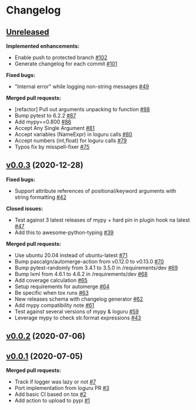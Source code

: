 # Changelog

## [Unreleased](https://github.com/kornicameister/loguru-mypy/tree/HEAD)

**Implemented enhancements:**

- Enable push to protected branch [\#102](https://github.com/kornicameister/loguru-mypy/pull/102)
- Generate changelog for each commit [\#101](https://github.com/kornicameister/loguru-mypy/pull/101)

**Fixed bugs:**

- "Internal error" while logging non-string messages [\#49](https://github.com/kornicameister/loguru-mypy/issues/49)

**Merged pull requests:**

- \[refactor\] Pull out arguments unpacking to function [\#88](https://github.com/kornicameister/loguru-mypy/pull/88)
- Bump pytest to 6.2.2 [\#87](https://github.com/kornicameister/loguru-mypy/pull/87)
- Add mypy==0.800 [\#86](https://github.com/kornicameister/loguru-mypy/pull/86)
- Accept Any Single Argument [\#81](https://github.com/kornicameister/loguru-mypy/pull/81)
- Accept variables \(NameExpr\) in loguru calls [\#80](https://github.com/kornicameister/loguru-mypy/pull/80)
- Accept numbers \(int,float\) for loguru calls [\#79](https://github.com/kornicameister/loguru-mypy/pull/79)
- Typos fix by misspell-fixer [\#75](https://github.com/kornicameister/loguru-mypy/pull/75)

## [v0.0.3](https://github.com/kornicameister/loguru-mypy/tree/v0.0.3) (2020-12-28)

**Fixed bugs:**

- Support attribute references of positional/keyword arguments with string formatting [\#42](https://github.com/kornicameister/loguru-mypy/issues/42)

**Closed issues:**

- Test against 3 latest releases of mypy + hard pin in plugin hook na latest [\#47](https://github.com/kornicameister/loguru-mypy/issues/47)
- Add this to awesome-python-typing [\#39](https://github.com/kornicameister/loguru-mypy/issues/39)

**Merged pull requests:**

- Use ubuntu 20.04 instead of ubuntu-latest [\#71](https://github.com/kornicameister/loguru-mypy/pull/71)
- Bump pascalgn/automerge-action from v0.12.0 to v0.13.0 [\#70](https://github.com/kornicameister/loguru-mypy/pull/70)
- Bump pytest-randomly from 3.4.1 to 3.5.0 in /requirements/dev [\#69](https://github.com/kornicameister/loguru-mypy/pull/69)
- Bump lxml from 4.6.1 to 4.6.2 in /requirements/dev [\#68](https://github.com/kornicameister/loguru-mypy/pull/68)
- Add coverage calculation [\#65](https://github.com/kornicameister/loguru-mypy/pull/65)
- Setup requirements for automerge [\#64](https://github.com/kornicameister/loguru-mypy/pull/64)
- Be specific when tox runs [\#63](https://github.com/kornicameister/loguru-mypy/pull/63)
- New releases schema with changelog generator [\#62](https://github.com/kornicameister/loguru-mypy/pull/62)
- Add mypy compatibility note [\#61](https://github.com/kornicameister/loguru-mypy/pull/61)
- Test against several versions of mypy & loguru [\#59](https://github.com/kornicameister/loguru-mypy/pull/59)
- Leverage mypy to check str.format expressions [\#43](https://github.com/kornicameister/loguru-mypy/pull/43)

## [v0.0.2](https://github.com/kornicameister/loguru-mypy/tree/v0.0.2) (2020-07-06)

## [v0.0.1](https://github.com/kornicameister/loguru-mypy/tree/v0.0.1) (2020-07-05)

**Merged pull requests:**

- Track if logger was lazy or not [\#7](https://github.com/kornicameister/loguru-mypy/pull/7)
- Port implementation from loguru PR [\#3](https://github.com/kornicameister/loguru-mypy/pull/3)
- Add basic CI based on tox [\#2](https://github.com/kornicameister/loguru-mypy/pull/2)
- Add action to upload to pypi [\#1](https://github.com/kornicameister/loguru-mypy/pull/1)



